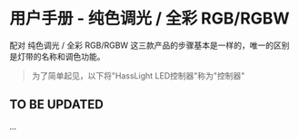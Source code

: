 # 用户手册 - 纯色调光 / 全彩 RGB/RGBW

配对 纯色调光 / 全彩 RGB/RGBW 这三款产品的步骤基本是一样的，唯一的区别是灯带的名称和调色功能。

> 为了简单起见，以下将"HassLight LED控制器"称为"控制器"

## TO BE UPDATED ##

...